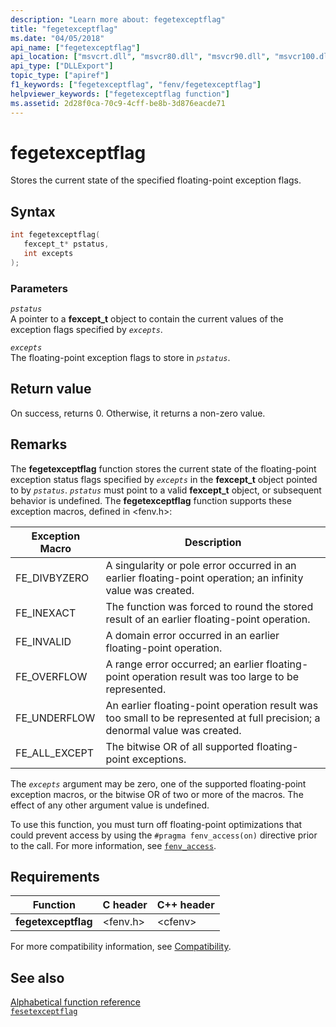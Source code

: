 ```yaml
---
description: "Learn more about: fegetexceptflag"
title: "fegetexceptflag"
ms.date: "04/05/2018"
api_name: ["fegetexceptflag"]
api_location: ["msvcrt.dll", "msvcr80.dll", "msvcr90.dll", "msvcr100.dll", "msvcr100_clr0400.dll", "msvcr110.dll", "msvcr110_clr0400.dll", "msvcr120.dll", "msvcr120_clr0400.dll", "ucrtbase.dll", "api-ms-win-crt-runtime-l1-1-0.dll"]
api_type: ["DLLExport"]
topic_type: ["apiref"]
f1_keywords: ["fegetexceptflag", "fenv/fegetexceptflag"]
helpviewer_keywords: ["fegetexceptflag function"]
ms.assetid: 2d28f0ca-70c9-4cff-be8b-3d876eacde71
---
```

# fegetexceptflag

Stores the current state of the specified floating-point exception flags.

## Syntax

```C
int fegetexceptflag(
   fexcept_t* pstatus,
   int excepts
);
```

### Parameters

*`pstatus`*<br/>
A pointer to a **fexcept_t** object to contain the current values of the  exception flags specified by *`excepts`*.

*`excepts`*<br/>
The floating-point exception flags to store in *`pstatus`*.

## Return value

On success, returns 0. Otherwise, it returns a non-zero value.

## Remarks

The **fegetexceptflag** function stores the current state of the floating-point exception status flags specified by *`excepts`* in the **fexcept_t** object pointed to by *`pstatus`*.  *`pstatus`* must point to a valid **fexcept_t** object, or subsequent behavior is undefined. The **fegetexceptflag** function supports these exception macros, defined in \<fenv.h>:

|Exception Macro|Description|
|---------------------|-----------------|
|FE_DIVBYZERO|A singularity or pole error occurred in an earlier floating-point operation; an infinity value was created.|
|FE_INEXACT|The function was forced to round the stored result of an earlier floating-point operation.|
|FE_INVALID|A domain error occurred in an earlier floating-point operation.|
|FE_OVERFLOW|A range error occurred; an earlier floating-point operation result was too large to be represented.|
|FE_UNDERFLOW|An earlier floating-point operation result was too small to be represented at full precision; a denormal value was created.|
|FE_ALL_EXCEPT|The bitwise OR of all supported floating-point exceptions.|

The *`excepts`* argument may be zero, one of the supported floating-point exception macros, or the bitwise OR of two or more of the macros. The effect of any other argument value is undefined.

To use this function, you must turn off floating-point optimizations that could prevent access by using the `#pragma fenv_access(on)` directive prior to the call. For more information, see [`fenv_access`](../../preprocessor/fenv-access.md).

## Requirements

|Function|C header|C++ header|
|--------------|--------------|------------------|
|**fegetexceptflag**|\<fenv.h>|\<cfenv>|

For more compatibility information, see [Compatibility](../compatibility.md).

## See also

[Alphabetical function reference](crt-alphabetical-function-reference.md)\
[`fesetexceptflag`](fesetexceptflag2.md)
